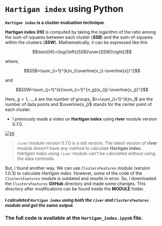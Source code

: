 # `Hartigan index` using Python

__`Hartigan index` is a cluster evaluation technique__.

__Hartigan index (HI)__ is computed by taking the logarithm of the ratio among the sum-of-squares between each cluster (__*SSB*__) and the sum-of-squares within the clusters (__*SSW*__). Mathematically, it can be expressed like this

$$\text{HI}=\log{\left({SSB}\over{SSW}\right)}$$

where,

$$SSB=\sum_{i=1}^{k}n_i(\overline{x_i}-\overline{x})^2$$

and

$$SSW=\sum_{j=1}^{k}\sum_{i=1}^{n_g}(x_{ij}-\overline{x_j})^2$$

Here, $g=1,...,k$ are the number of groups, $n=\sum_{i=1}^{k}n_i$ are the number of data points and $\overline{x_j}$ stands for the center point of each cluster.

- I previously made a video on __Hartigan index__ using __river__ module version 0.7.0.

[![HI](https://markdown-videos-api.jorgenkh.no/youtube/DmHo983YIug)](https://youtu.be/DmHo983YIug)

> `river` module version 0.7.0 is a old version. The latest version of __river__ module doesn't have any method to calculate __Hartigan index__. _Hartigan index_ using `river` module can't be calculated without using the data centroids.

But, I found another way. We can use `ClustersFeatures` module (version 1.0.3) to calculate _Hartigan index_. However, some of the code of the `ClustersFeatures` module is outdated and results in error. So, I downloaded the `ClustersFeatures` __GitHub__ directory and made some changes. This directory after modifications can be found inside the __MODULE__ folder.

##### _I calculated `Hartigan index` using both the `river` and `ClustersFeatures` module and got the same output_.

### The full code is available at the `Hartigan_index.ipynb` file.
